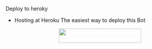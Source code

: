 Deploy to heroky

- Hosting at Heroku
The easiest way to deploy this Bot
<p align="center"><a href="https://heroku.com/deploy?template=https://github.com/NotYourAstro/Zaid-Vc-Player"> <img src="https://img.shields.io/badge/Deploy%20To%20Heroku-black?style=for-the-badge&logo=heroku" width="220" height="38.45"/></a></p>
